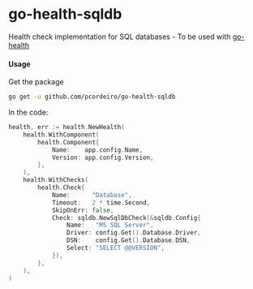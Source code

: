 # go-health-sqldb
Health check implementation for SQL databases - To be used with [go-health](https://github.com/pcordeiro/go-health)

#### Usage
Get the package
```bash
go get -u github.com/pcordeiro/go-health-sqldb
```

In the code:
```go
health, err := health.NewHealth(
    health.WithComponent(
        health.Component{
            Name:    app.config.Name,
            Version: app.config.Version,
        },
    ),
    health.WithChecks(
        health.Check{
            Name:      "Database",
            Timeout:   2 * time.Second,
            SkipOnErr: false,
            Check: sqldb.NewSqlDbCheck(&sqldb.Config{
                Name:   "MS SQL Server",
                Driver: config.Get().Database.Driver,
                DSN:    config.Get().Database.DSN,
                Select: "SELECT @@VERSION",
            }),
        },
    ),
)

```